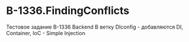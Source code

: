 # B-1336.FindingConflicts
Тестовое задание B-1336 Backend
В ветку DIconfig - добавляются DI, Container, IoC - Simple Injection

